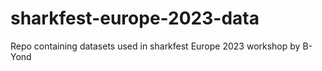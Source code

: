# sharkfest-europe-2023-data
Repo containing datasets used in sharkfest Europe 2023 workshop by B-Yond
